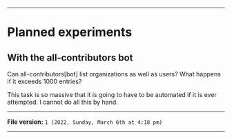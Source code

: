 
***

# Planned experiments

## With the all-contributors bot

Can all-contributors[bot] list organizations as well as users? What happens if it exceeds 1000 entries?

This task is so massive that it is going to have to be automated if it is ever attempted. I cannot do all this by hand.

***

**File version:** `1 (2022, Sunday, March 6th at 4:18 pm)`

***
